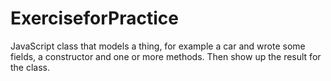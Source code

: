 # ExerciseforPractice
JavaScript class that models a thing, for example a car and wrote some fields, a constructor and one or more methods. Then show up the result for the class.
